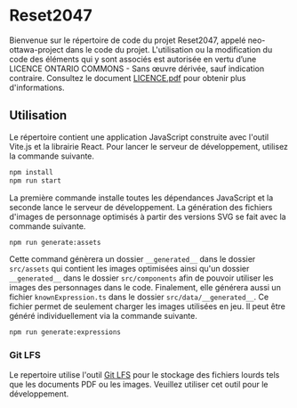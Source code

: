 # Reset2047

Bienvenue sur le répertoire de code du projet Reset2047, appelé neo-ottawa-project dans le code du projet. L'utilisation ou la modification du code des éléments qui y sont associés est autorisée en vertu d’une LICENCE ONTARIO COMMONS - Sans œuvre dérivée, sauf indication contraire. Consultez le document [LICENCE.pdf](./LICENCE.pdf) pour obtenir plus
d'informations.

## Utilisation

Le répertoire contient une application JavaScript construite avec l'outil Vite.js et la librairie React. Pour lancer le serveur de développement, utilisez la commande suivante.

```bash
npm install
npm run start
```

La première commande installe toutes les dépendances JavaScript et la seconde lance le serveur de développement. La génération des fichiers d'images de personnage optimisés à partir des versions SVG se fait avec la commande suivante.

```bash
npm run generate:assets
```

Cette command génèrera un dossier `__generated__` dans le dossier `src/assets` qui contient les images optimisées ainsi qu'un dossier `__generated__` dans le dossier `src/components` afin de pouvoir utiliser les images des personnages dans le code. Finalement, elle générera aussi un fichier `knownExpression.ts` dans le dossier `src/data/__generated__`. Ce fichier permet de seulement charger les images utilisées en jeu. Il peut être généré individuellement via la commande suivante.

```bash
npm run generate:expressions
```

### Git LFS

Le repertoire utilise l'outil [Git LFS](https://git-lfs.github.com/) pour le stockage des fichiers lourds tels que les documents PDF ou les images. Veuillez utiliser cet outil pour le développement.
